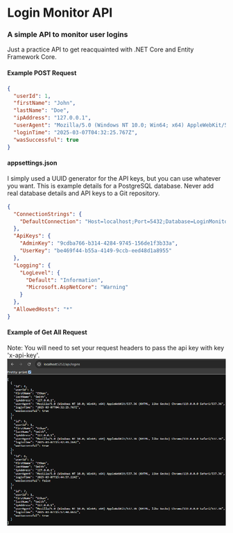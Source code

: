 ﻿# Login Monitor API
### A simple API to monitor user logins
Just a practice API to get reacquainted with .NET Core and Entity Framework Core.

#### Example POST Request
```json
{
  "userId": 1,
  "firstName": "John",
  "lastName": "Doe",
  "ipAddress": "127.0.0.1",
  "userAgent": "Mozilla/5.0 (Windows NT 10.0; Win64; x64) AppleWebKit/537.36 (KHTML, like Gecko) Chrome/119.0.0.0 Safari/537.36",
  "loginTime": "2025-03-07T04:32:25.767Z",
  "wasSuccessful": true
}
```

#### appsettings.json
I simply used a UUID generator for the API keys, but you can use whatever you want.
This is example details for a PostgreSQL database. Never add real database details and API keys
to a Git repository.
```json
{
  "ConnectionStrings": {
    "DefaultConnection": "Host=localhost;Port=5432;Database=LoginMonitorDB;Username=postgres;Password=admin"
  },
  "ApiKeys": {
    "AdminKey": "9cdba766-b314-4284-9745-156de1f3b33a",
    "UserKey": "be469f44-b55a-4149-9ccb-eed48d1a8955"
  },
  "Logging": {
    "LogLevel": {
      "Default": "Information",
      "Microsoft.AspNetCore": "Warning"
    }
  },
  "AllowedHosts": "*"
}
```
#### Example of Get All Request
Note: You will need to set your request headers to pass the api key with key 'x-api-key'.
![Get All Request](Example/GetAllRequestExample.png)